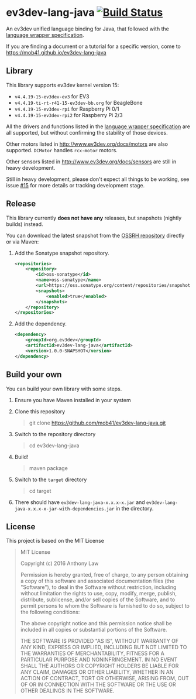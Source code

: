 # ev3dev-lang-java [![Build Status](https://travis-ci.org/mob41/ev3dev-lang-java.svg?branch=master)](https://travis-ci.org/mob41/ev3dev-lang-java)

An ev3dev unified language binding for Java, that followed with the [language wrapper specification](http://ev3dev-lang.readthedocs.org/en/latest/spec.html).

If you are finding a document or a tutorial for a specific version, come to https://mob41.github.io/ev3dev-lang-java

## Library

This library supports ev3dev kernel version 15:

- ```v4.4.19-15-ev3dev-ev3``` for EV3
- ```v4.4.19-ti-rt-r41-15-ev3dev-bb.org``` for BeagleBone
- ```v4.4.19-15-ev3dev-rpi``` for Raspberry Pi 0/1
- ```v4.4.19-15-ev3dev-rpi2``` for Raspberry Pi 2/3

All the drivers and functions listed in the [language wrapper specification](http://ev3dev-lang.readthedocs.org/en/latest/spec.html) are all supported, but without confirming the stability of those devices.

Other motors listed in http://www.ev3dev.org/docs/motors are also supported. ```DCMotor``` handles ```rcx-motor``` motors.

Other sensors listed in http://www.ev3dev.org/docs/sensors are still in heavy development.

Still in heavy development, please don't expect all things to be working, see issue [#15](https://github.com/mob41/ev3dev-lang-java/issues/15) for more details or tracking development stage.

## Release

This library currently **does not have any** releases, but snapshots (nightly builds) instead.

You can download the latest snapshot from the [OSSRH repository](https://oss.sonatype.org/content/groups/public/org/ev3dev/ev3dev-lang-java/) directly or via Maven:

1. Add the Sonatype snapshot repository.

    ```xml
    <repositories>
    	<repository>
       		<id>oss-sonatype</id>
        	<name>oss-sonatype</name>
        	<url>https://oss.sonatype.org/content/repositories/snapshots/</url>
        	<snapshots>
         		<enabled>true</enabled>
        	</snapshots>
    	</repository>
	</repositories>
    ```
    
2. Add the dependency.

	```xml
	<dependency>
		<groupId>org.ev3dev</groupId>
   		<artifactId>ev3dev-lang-java</artifactId>
   		<version>1.0.0-SNAPSHOT</version>
   	</dependency>
	```

## Build your own

You can build your own library with some steps.

1. Ensure you have Maven installed in your system

2. Clone this repository

    >git clone https://github.com/mob41/ev3dev-lang-java.git

3. Switch to the repository directory

    >cd ev3dev-lang-java

4. Build!

    >maven package

5. Switch to the ```target``` directory

    >cd target

6. There should have ```ev3dev-lang-java-x.x.x-x.jar``` and ```ev3dev-lang-java-x.x.x-x-jar-with-dependencies.jar``` in the directory.

## License

This project is based on the MIT License

>MIT License
>
>Copyright (c) 2016 Anthony Law
>
>Permission is hereby granted, free of charge, to any person obtaining a copy
of this software and associated documentation files (the "Software"), to deal
in the Software without restriction, including without limitation the rights
to use, copy, modify, merge, publish, distribute, sublicense, and/or sell
copies of the Software, and to permit persons to whom the Software is
furnished to do so, subject to the following conditions:
>
>The above copyright notice and this permission notice shall be included in all
copies or substantial portions of the Software.
>
>THE SOFTWARE IS PROVIDED "AS IS", WITHOUT WARRANTY OF ANY KIND, EXPRESS OR
IMPLIED, INCLUDING BUT NOT LIMITED TO THE WARRANTIES OF MERCHANTABILITY,
FITNESS FOR A PARTICULAR PURPOSE AND NONINFRINGEMENT. IN NO EVENT SHALL THE
AUTHORS OR COPYRIGHT HOLDERS BE LIABLE FOR ANY CLAIM, DAMAGES OR OTHER
LIABILITY, WHETHER IN AN ACTION OF CONTRACT, TORT OR OTHERWISE, ARISING FROM,
OUT OF OR IN CONNECTION WITH THE SOFTWARE OR THE USE OR OTHER DEALINGS IN THE
SOFTWARE.